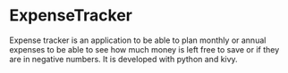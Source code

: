 # ExpenseTracker
Expense tracker is an application to be able to plan monthly or annual expenses to be able to see how much money is left free to save or if they are in negative numbers. It is developed with python and kivy.
